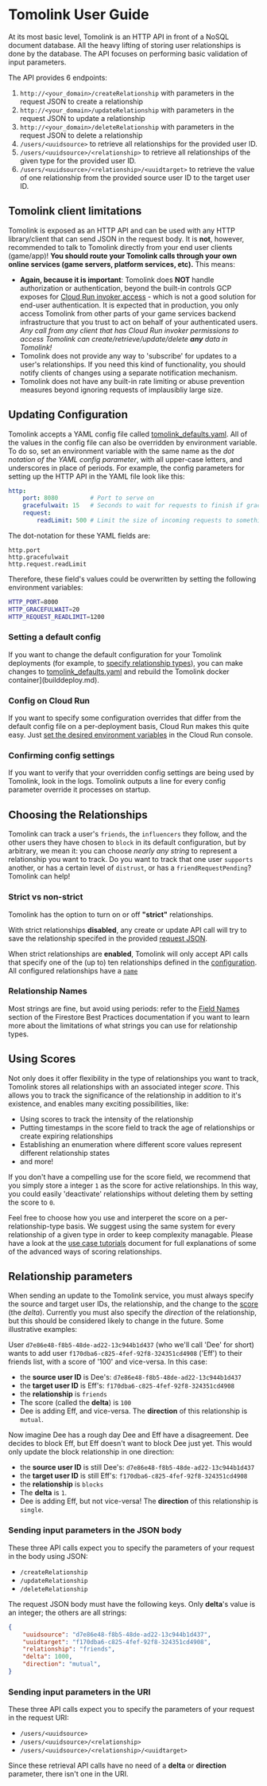 # Tomolink User Guide

At its most basic level, Tomolink is an HTTP API in front of a NoSQL document database. All the heavy lifting of storing user relationships is done by the database. The API focuses on performing basic validation of input parameters.  

The API provides 6 endpoints:

1) `http://<your_domain>/createRelationship` with parameters in the request JSON to create a relationship
1) `http://<your_domain>/updateRelationship` with parameters in the request JSON to update a relationship
1) `http://<your_domain>/deleteRelationship` with parameters in the request JSON to delete a relationship
1) `/users/<uuidsource>` to retrieve all relationships for the provided user ID.  
1) `/users/<uuidsource>/<relationship>` to retrieve all relationships of the given type for the provided user ID. 
1) `/users/<uuidsource>/<relationship>/<uuidtarget>` to retrieve the value of one relationship from the provided source user ID to the target user ID. 

## Tomolink client limitations
Tomolink is exposed as an HTTP API and can be used with any HTTP library/client that can send JSON in the request body. It is **not**, however, recommended to talk to Tomolink directly from your end user clients (game/app)! **You should route your Tomolink calls through your own online services (game servers, platform services, etc).** This means:

* **Again, because it is important**: Tomolink does **NOT** handle authorization or authentication, beyond the built-in controls GCP exposes for [Cloud Run invoker access](https://cloud.google.com/run/docs/authenticating/overview) - which is not a good solution for end-user authentication. It is expected that in production, you only access Tomolink from other parts of your game services backend infrastructure that you trust to act on behalf of your authenticated users.  _Any call from any client that has Cloud Run invoker permissions to access Tomolink can create/retrieve/update/delete **any** data in Tomolink!_
* Tomolink does not provide any way to 'subscribe' for updates to a user's relationships. If you need this kind of functionality, you should notify clients of changes using a separate notification mechanism. 
* Tomolink does not have any built-in rate limiting or abuse prevention measures beyond ignoring requests of implausibliy large size. 

## Updating Configuration

Tomolink accepts a YAML config file called [tomolink_defaults.yaml](../cmd/tomolink_defaults.yaml). All of the values in the config file can also be overridden by environment variable. To do so, set an environment variable with the same name as the _dot notation of the YAML config parameter_, with all upper-case letters, and underscores in place of periods. For example, the config parameters for setting up the HTTP API in the YAML file look like this:
```yaml
http:
    port: 8080         # Port to serve on
    gracefulwait: 15   # Seconds to wait for requests to finish if graceful shutdown of server is requested
    request:
        readLimit: 500 # Limit the size of incoming requests to something sensible, abuse prevention measure
```
The dot-notation for these YAML fields are:
```
http.port
http.gracefulwait
http.request.readLimit
```
Therefore, these field's values could be overwritten by setting the following environment variables:
```bash
HTTP_PORT=8000
HTTP_GRACEFULWAIT=20
HTTP_REQUEST_READLIMIT=1200
```

### Setting a default config

If you want to change the default configuration for your Tomolink deployments (for example, to [specify relationship types](#choosing-relationships)), you can make changes to [tomolink_defaults.yaml](../cmd/tomolink_defaults.yaml) and rebuild the Tomolink docker container](builddeploy.md).  

### Config on Cloud Run

If you want to specify some configuration overrides that differ from the default config file on a per-deployment basis, Cloud Run makes this quite easy.  Just [set the desired environment variables](https://cloud.google.com/run/docs/configuring/environment-variables) in the Cloud Run console.

### Confirming config settings

If you want to verify that your overridden config settings are being used by Tomolink, look in the logs.  Tomolink outputs a line for every config parameter override it processes on startup.

## Choosing the Relationships

Tomolink can track a user's `friends`, the `influencers` they follow, and the other users they have chosen to `block` in its default configuration, but by arbitrary, we mean it: you can choose _nearly any string_ to represent a relationship you want to track.  Do you want to track that one user `supports` another, or has a certain level of `distrust`, or has a `friendRequestPending`?  Tomolink can help! 

### Strict vs non-strict
Tomolink has the option to turn on or off **"strict"** relationships.  

With strict relationships **disabled**, any create or update API call will try to save the relationship specifed in the provided [request JSON](#sending-input-parameters-in-the-json-body). 


When strict relationships are **enabled**, Tomolink will only accept API calls that specify one of the (up to) ten relationships defined in the [configuration](#updating-configuration).  All configured relationships have a [`name`](#relationship-names) 

### Relationship Names

Most strings are fine, but avoid using periods: refer to the [Field Names](https://cloud.google.com/firestore/docs/best-practices#field_names) section of the Firestore Best Practices documentation if you want to learn more about the limitations of what strings you can use for relationship types.

## Using Scores
Not only does it offer flexibility in the type of relationships you want to track, Tomolink stores all relationships with an associated integer _score_. This allows you to track the significance of the relationship in addition to it's existence, and enables many exciting possibilities, like:
 
* Using scores to track the intensity of the relationship
* Putting timestamps in the score field to track the age of relationships or create expiring relationships
* Establishing an enumeration where different score values represent different relationship states
* and more!

If you don't have a compelling use for the score field, we recommend that you simply store a integer `1` as the score for active relationships.  In this way, you could easily 'deactivate' relationships without deleting them by setting the score to `0`.

Feel free to choose how you use and interperet the score on a per-relationship-type basis. We suggest using the same system for every relationship of a given type in order to keep complexity managable.  Please have a look at the [use case tutorials](use_case_tutorials.md) document for full explanations of some of the advanced ways of scoring relationships.

## Relationship parameters
When sending an update to the Tomolink service, you must always specify the source and target user IDs, the relationship, and the change to the [score](#using-scores) (the _delta_). Currently you must also specify the _direction_ of the relationship, but this should be considered likely to change in the future.  Some illustrative examples:

User `d7e86e48-f8b5-48de-ad22-13c944b1d437` (who we'll call 'Dee' for short) wants to add user `f170dba6-c825-4fef-92f8-324351cd4908` ('Eff') to their friends list, with a score of '100' and vice-versa. In this case:

* the **source user ID** is Dee's: `d7e86e48-f8b5-48de-ad22-13c944b1d437`  
* the **target user ID** is Eff's: `f170dba6-c825-4fef-92f8-324351cd4908`
* the **relationship** is `friends`
* The score (called the **delta**) is `100` 
* Dee is adding Eff, and vice-versa. The **direction** of this relationship is `mutual`.

Now imagine Dee has a rough day Dee and Eff have a disagreement. Dee decides to block Eff, but Eff doesn't want to block Dee just yet.  This would only update the block relationship in one direction:

* the **source user ID** is still Dee's: `d7e86e48-f8b5-48de-ad22-13c944b1d437`  
* the **target user ID** is still Eff's: `f170dba6-c825-4fef-92f8-324351cd4908`
* the **relationship** is `blocks`
* The **delta** is `1`. 
* Dee is adding Eff, but not vice-versa! The **direction** of this relationship is `single`.

### Sending input parameters in the JSON body

These three API calls expect you to specify the parameters of your request in the body using JSON:
* `/createRelationship`
* `/updateRelationship`
* `/deleteRelationship`

The request JSON body must have the following keys. Only **delta**'s value is an integer; the others are all strings:
```json
{
    "uuidsource": "d7e86e48-f8b5-48de-ad22-13c944b1d437",
    "uuidtarget": "f170dba6-c825-4fef-92f8-324351cd4908",
    "relationship": "friends",
    "delta": 1000,
    "direction": "mutual",
}
```

### Sending input parameters in the URI
These three API calls expect you to specify the parameters of your request in the request URI: 
* `/users/<uuidsource>`
* `/users/<uuidsource>/<relationship>`
* `/users/<uuidsource>/<relationship>/<uuidtarget>`

Since these retrieval API calls have no need of a **delta** or **direction** parameter, there isn't one in the URI. 
